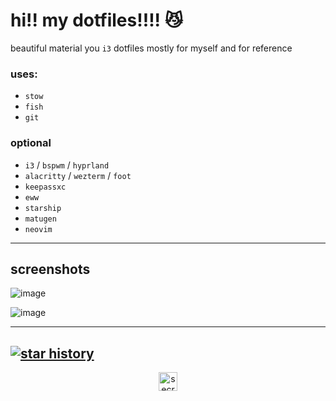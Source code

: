 # hi!! my dotfiles!!!! :smirk_cat:
beautiful material you `i3` dotfiles mostly for myself and for reference

### uses:
- `stow`
- `fish`
- `git`

### optional
- `i3` / `bspwm` / `hyprland`
- `alacritty` / `wezterm` / `foot`
- `keepassxc`
- `eww`
- `starship`
- `matugen`
- `neovim`

---

## screenshots
![image](https://github.com/user-attachments/assets/0b0962dc-5c45-41c6-9def-9a0444844aca)

![image](https://github.com/user-attachments/assets/76b197ea-be90-4076-97fb-64527f437c43)

---

[![star history](https://api.star-history.com/svg?repos=interbattles/dots&type=Date)](https://star-history.com/#interbattles/dots&Date)
---

<p align="center">
    <img height=30 width=30 alt="secret car" src="https://c.tenor.com/0PPg0pxcY7kAAAAC/tenor.gif">
</p>
